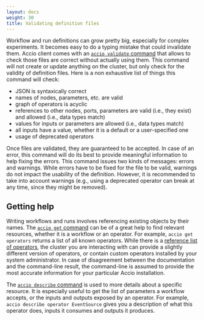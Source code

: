 ```yaml
---
layout: docs
weight: 30
title: Validating definition files
---
```


Workflow and run definitions can grow pretty big, especially for complex experiments.
It becomes easy to do a typing mistake that could invalidate them.
Accio client comes with an [`accio validate` command](commands/validate.html) that allows to check those files are correct without actually using them.
This command will not create or update anything on the cluster, but only check for the validity of definition files.
Here is a non exhaustive list of things this command will check:

  * JSON is syntaxically correct
  * names of nodes, parameters, etc. are valid
  * graph of operators is acyclic
  * references to other nodes, ports, parameters are valid (i.e., they exist) and allowed (i.e., data types match)
  * values for inputs or parameters are allowed (i.e., data types match)
  * all inputs have a value, whether it is a default or a user-specified one
  * usage of deprecated operators

Once files are validated, they are guaranteed to be accepted.
In case of an error, this command will do its best to provide meaningful information to help fixing the errors.
This command issues two kinds of messages: errors and warnings.
While errors have to be fixed for the file to be valid, warnings do not impact the usability of the definition.
However, it is recommended to take into account warnings (e.g., using a deprecated operator can break at any time, since they might be removed).

## Getting help

Writing workflows and runs involves referencing existing objects by their names.
The [`accio get` command](commands/get.html) can be of a great help to find relevant resources, whether it is a workflow or an operator.
For example, `accio get operators` returns a list of all known operators.
While there is a [reference list of operators](operators/), the cluster you are interacting with can provide a slightly different version of operators, or contain custom operators installed by your system administrator. 
In case of disagreement between the documentation and the command-line result, the command-line is assumed to provide the most accurate information for your particular Accio installation.

The [`accio describe` command](commands/describe.html) is used to more details about a specific resource.
It is especially useful to get the list of parameters a workflow accepts, or the inputs and outputs exposed by an operator.
For example, `accio describe operator EventSource` gives you a description of what this operator does, inputs it consumes and outputs it produces.
